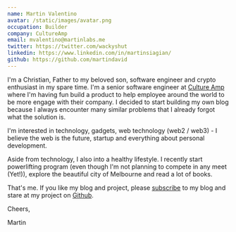 ```yaml
---
name: Martin Valentino
avatar: /static/images/avatar.png
occupation: Builder
company: CultureAmp
email: mvalentino@martinlabs.me
twitter: https://twitter.com/wackyshut
linkedin: https://www.linkedin.com/in/martinsiagian/
github: https://github.com/martindavid
---
```


I'm a Christian, Father to my beloved son, software engineer and crypto enthusiast in my spare time. I'm a senior software engineer at [Culture Amp](https://www.cultureamp.com/) where I'm having fun build a product to help employee around the world to be more engage with their company. I decided to start building my own blog because I always encounter many similar problems that I already forgot what the solution is.

I'm interested in technology, gadgets, web technology (web2 / web3) - I believe the web is the future, startup and everything about personal development.

Aside from technology, I also into a healthy lifestyle. I recently start powerlifting program (even though I'm not planning to compete in any meet (Yet!)), explore the beautiful city of Melbourne and read a lot of books.

That's me. If you like my blog and project, please [subscribe](/feed.xml) to my blog and stare at my project on [Github](https://github.com/martindavid).

Cheers,

Martin
